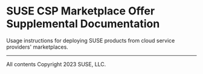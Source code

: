 # SUSE CSP Marketplace Offer Supplemental Documentation

Usage instructions for deploying SUSE products from cloud service providers' marketplaces.

---
All contents Copyright 2023 SUSE, LLC.
